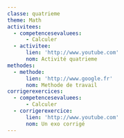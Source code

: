 ```yaml
---
classe: quatrieme
theme: Math
activitees:
  - competencesevaluees:
      - Calculer
  - activitee:
      lien: 'http://www.youtube.com'
      nom: Activité quatrieme
methodes:
  - methode:
      lien: 'http://www.google.fr'
      nom: Methode de travail
corrigerexercices:
  - competencesevaluees:
      - Calculer
  - corrigerexercice:
      lien: 'http://www.youtube.com'
      nom: Un exo corrigé
---
```

